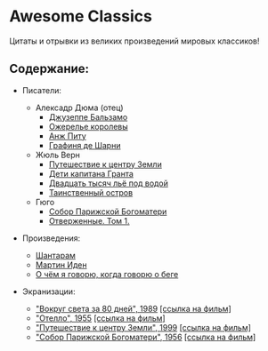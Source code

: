 
# Awesome Classics

Цитаты и отрывки из великих произведений мировых классиков!

## Содержание:

- Писатели:
    - Алексадр Дюма (отец)
        - [Джузеппе Бальзамо](https://github.com/tuttelikz/awesome-classics/blob/master/writers/dumas/Balsamo.md)
        - [Ожерелье королевы](https://github.com/tuttelikz/awesome-classics/blob/master/writers/dumas/Ojerelye.md)
        - [Анж Питу](https://github.com/tuttelikz/awesome-classics/blob/master/writers/dumas/AnjPitu.md)
        - [Графиня де Шарни](https://github.com/tuttelikz/awesome-classics/blob/master/writers/dumas/Grafinya.md)
    - Жюль Верн
        - [Путешествие к центру Земли](https://github.com/tuttelikz/awesome-classics/blob/master/writers/verne/Puteshestvie.md)
        - [Дети капитана Гранта](https://github.com/tuttelikz/awesome-classics/blob/master/writers/verne/DetiKapitana.md)
        - [Двадцать тысяч льё под водой](https://github.com/tuttelikz/awesome-classics/blob/master/writers/verne/DvadcatTysyach.md)
        - [Таинственный остров](https://github.com/tuttelikz/awesome-classics/blob/master/writers/verne/TainstvennyOstrov.md)
    - Гюго
        - [Собор Парижской Богоматери](https://github.com/tuttelikz/awesome-classics/blob/master/writers/hugo/Sobor.md)
        - [Отверженные. Том 1.](https://github.com/tuttelikz/awesome-classics/blob/master/writers/hugo/Otverjennye1.md)

- Произведения:
    - [Шантарам](https://github.com/tuttelikz/awesome-classics/blob/master/novels/Shantaram.md)
    - [Мартин Иден](https://github.com/tuttelikz/awesome-classics/blob/master/novels/MartinEden.md)
    - [О чём я говорю, когда говорю о беге](https://github.com/tuttelikz/awesome-classics/blob/master/novels/OChemYaGovoryu.md)

- Экранизации:
    - ["Вокруг света за 80 дней", 1989](https://github.com/tuttelikz/awesome-classics/blob/master/films/VokrugSveta.md) [[ссылка на фильм]](https://www.youtube.com/playlist?list=PLcEEyVUarmFO-x3jzCYhWS_Az5QRSKxR2)
    - ["Отелло", 1955](https://github.com/tuttelikz/awesome-classics/blob/master/films/Otello.md) [[ссылка на фильм]](https://youtu.be/CKOqk-iTcbs)
    - ["Путешествие к центру Земли", 1999](https://github.com/tuttelikz/awesome-classics/blob/master/films/Puteshestvie.md) [[ссылка на фильм]](https://youtu.be/o79McCQPjTQ)
    - ["Собор Парижской Богоматери", 1956](https://github.com/tuttelikz/awesome-classics/blob/master/films/Puteshestvie.md) [[ссылка на фильм]](https://github.com/tuttelikz/awesome-classics/blob/master/films/Sobor.md)
    
